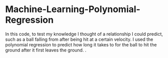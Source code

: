 # Machine-Learning-Polynomial-Regression

In this code, to test my knowledge I thought of a relationship I could predict, such as a ball falling from after being hit at a certain velocity. I used the polynomial regression to predict how long it takes to for the ball to hit the ground after it first leaves the ground. .
